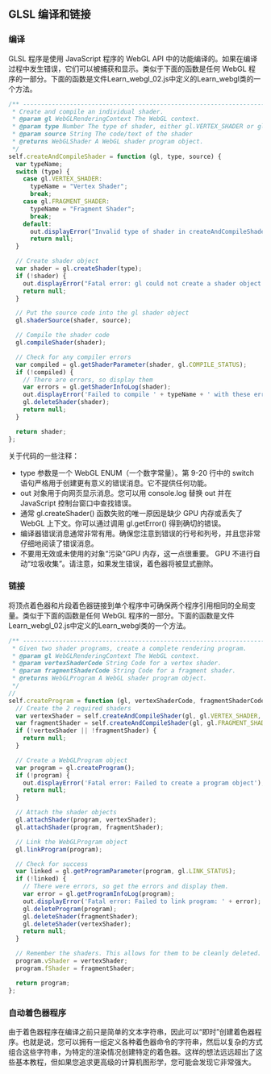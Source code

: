 ## GLSL 编译和链接

### 编译

GLSL 程序是使用 JavaScript 程序的 WebGL API 中的功能编译的。如果在编译过程中发生错误，它们可以被捕获和显示。类似于下面的函数是任何 WebGL 程序的一部分。下面的函数是文件Learn_webgl_02.js中定义的Learn_webgl类的一个方法。

```js
/** ---------------------------------------------------------------------
 * Create and compile an individual shader.
 * @param gl WebGLRenderingContext The WebGL context.
 * @param type Number The type of shader, either gl.VERTEX_SHADER or gl.FRAGMENT_SHADER
 * @param source String The code/text of the shader
 * @returns WebGLShader A WebGL shader program object.
 */
self.createAndCompileShader = function (gl, type, source) {
  var typeName;
  switch (type) {
    case gl.VERTEX_SHADER:
      typeName = "Vertex Shader";
      break;
    case gl.FRAGMENT_SHADER:
      typeName = "Fragment Shader";
      break;
    default:
      out.displayError("Invalid type of shader in createAndCompileShader()");
      return null;
  }

  // Create shader object
  var shader = gl.createShader(type);
  if (!shader) {
    out.displayError("Fatal error: gl could not create a shader object.");
    return null;
  }

  // Put the source code into the gl shader object
  gl.shaderSource(shader, source);

  // Compile the shader code
  gl.compileShader(shader);

  // Check for any compiler errors
  var compiled = gl.getShaderParameter(shader, gl.COMPILE_STATUS);
  if (!compiled) {
    // There are errors, so display them
    var errors = gl.getShaderInfoLog(shader);
    out.displayError('Failed to compile ' + typeName + ' with these errors:' + errors);
    gl.deleteShader(shader);
    return null;
  }

  return shader;
};
```

关于代码的一些注释：

- type 参数是一个 WebGL ENUM（一个数字常量）。第 9-20 行中的 switch 语句严格用于创建更有意义的错误消息。它不提供任何功能。
- out 对象用于向网页显示消息。您可以用 console.log 替换 out 并在 JavaScript 控制台窗口中查找错误。
- 通常 gl.createShader() 函数失败的唯一原因是缺少 GPU 内存或丢失了 WebGL 上下文。你可以通过调用 gl.getError() 得到确切的错误。
- 编译器错误消息通常非常有用。确保您注意到错误的行号和列号，并且您非常仔细地阅读了错误消息。
- 不要用无效或未使用的对象“污染”GPU 内存，这一点很重要。 GPU 不进行自动“垃圾收集”。请注意，如果发生错误，着色器将被显式删除。

### 链接

将顶点着色器和片段着色器链接到单个程序中可确保两个程序引用相同的全局变量。类似于下面的函数是任何 WebGL 程序的一部分。下面的函数是文件Learn_webgl_02.js中定义的Learn_webgl类的一个方法。

```js
/** ---------------------------------------------------------------------
 * Given two shader programs, create a complete rendering program.
 * @param gl WebGLRenderingContext The WebGL context.
 * @param vertexShaderCode String Code for a vertex shader.
 * @param fragmentShaderCode String Code for a fragment shader.
 * @returns WebGLProgram A WebGL shader program object.
 */
//
self.createProgram = function (gl, vertexShaderCode, fragmentShaderCode) {
  // Create the 2 required shaders
  var vertexShader = self.createAndCompileShader(gl, gl.VERTEX_SHADER, vertexShaderCode);
  var fragmentShader = self.createAndCompileShader(gl, gl.FRAGMENT_SHADER, fragmentShaderCode);
  if (!vertexShader || !fragmentShader) {
    return null;
  }

  // Create a WebGLProgram object
  var program = gl.createProgram();
  if (!program) {
    out.displayError('Fatal error: Failed to create a program object');
    return null;
  }

  // Attach the shader objects
  gl.attachShader(program, vertexShader);
  gl.attachShader(program, fragmentShader);

  // Link the WebGLProgram object
  gl.linkProgram(program);

  // Check for success
  var linked = gl.getProgramParameter(program, gl.LINK_STATUS);
  if (!linked) {
    // There were errors, so get the errors and display them.
    var error = gl.getProgramInfoLog(program);
    out.displayError('Fatal error: Failed to link program: ' + error);
    gl.deleteProgram(program);
    gl.deleteShader(fragmentShader);
    gl.deleteShader(vertexShader);
    return null;
  }

  // Remember the shaders. This allows for them to be cleanly deleted.
  program.vShader = vertexShader;
  program.fShader = fragmentShader;

  return program;
};
```

### 自动着色器程序

由于着色器程序在编译之前只是简单的文本字符串，因此可以“即时”创建着色器程序。也就是说，您可以拥有一组定义各种着色器命令的字符串，然后以复杂的方式组合这些字符串，为特定的渲染情况创建特定的着色器。这样的想法远远超出了这些基本教程，但如果您追求更高级的计算机图形学，您可能会发现它非常强大。